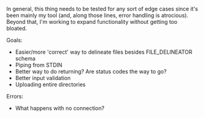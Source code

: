 In general, this thing needs to be tested for any sort of edge cases since it's been mainly my tool (and, along those lines, error handling is atrocious).  Beyond that, I'm working to expand functionality without getting too bloated.

Goals:

- Easier/more 'correct' way to delineate files besides FILE_DELINEATOR schema 
- Piping from STDIN
- Better way to do returning? Are status codes the way to go?
- Better input validation
- Uploading entire directories

Errors:

- What happens with no connection?
